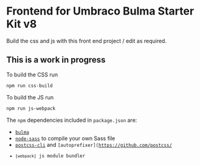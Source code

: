 # Frontend for Umbraco Bulma Starter Kit v8

Build the css and js with this front end project / edit as required.


## This is a work in progress

To build the CSS run 
```sh
npm run css-build
```

To build the JS run 
```sh
npm run js-webpack
```
The `npm` dependencies included in `package.json` are:

* <code>[bulma](https://github.com/jgthms/bulma)</code>
* <code>[node-sass](https://github.com/sass/node-sass)</code> to compile your own Sass file
* <code>[postcss-cli](https://github.com/postcss/postcss-cli)</code> and <code>[autoprefixer](https://github.com/postcss/
* <code>[webpack]</code> js module bundler




